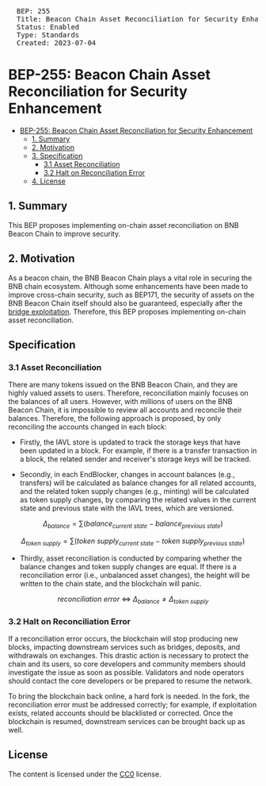 <pre>
  BEP: 255
  Title: Beacon Chain Asset Reconciliation for Security Enhancement
  Status: Enabled
  Type: Standards
  Created: 2023-07-04
</pre>

# BEP-255: Beacon Chain Asset Reconciliation for Security Enhancement

- [BEP-255: Beacon Chain Asset Reconciliation for Security Enhancement](#bep-255-beacon-chain-asset-reconciliation-for-security-enhancement)
    - [1. Summary](#1-summary)
    - [2. Motivation](#2-motivation)
    - [3. Specification](#3-specification)
        - [3.1 Asset Reconciliation](#31-asset-reconciliation)
        - [3.2 Halt on Reconciliation Error](#32-halt-on-reconciliation-error)
    - [4. License](#4-license)

## 1. Summary

This BEP proposes implementing on-chain asset reconciliation on BNB Beacon Chain to improve security.

## 2. Motivation

As a beacon chain, the BNB Beacon Chain plays a vital role in securing the BNB chain ecosystem. Although some
enhancements have been made to improve cross-chain security, such as BEP171, the security of assets on the BNB Beacon
Chain itself should also be guaranteed, especially after
the [bridge exploitation](https://www.nansen.ai/research/bnb-chains-cross-chain-bridge-exploit-explained). Therefore,
this BEP proposes implementing on-chain asset reconciliation.

## Specification

### 3.1 Asset Reconciliation

There are many tokens issued on the BNB Beacon Chain, and they are highly valued assets to users. Therefore,
reconciliation mainly focuses on the balances of all users. However, with millions of users on the BNB Beacon Chain, it
is impossible to review all accounts and reconcile their balances. Therefore, the following approach is proposed, by
only reconciling the accounts changed in each block:

* Firstly, the IAVL store is updated to track the storage keys that have been updated in a block. For example, if there
  is a transfer transaction in a block, the related sender and receiver's storage keys will be tracked.

* Secondly, in each EndBlocker, changes in account balances (e.g., transfers) will be calculated as balance changes for
  all related accounts, and the related token supply changes (e.g., minting) will be calculated as token supply changes,
  by comparing the related values in the current state and previous state with the IAVL trees, which are versioned.

$$ \Delta_{balance} = \sum ( balance_{current\ state} - balance_{previous\ state} ) $$

$$ \Delta_{token\ supply} = \sum ( token\ supply_{current\ state} - token\ supply_{previous\ state} ) $$

* Thirdly, asset reconciliation is conducted by comparing whether the balance changes and token supply changes are
  equal. If there is a reconciliation error (i.e., unbalanced asset changes), the height will be written to the chain
  state, and the blockchain will panic.

$$ reconciliation\ error\ \iff\ \Delta_{balance} \neq \Delta_{token\ supply} $$

### 3.2 Halt on Reconciliation Error

If a reconciliation error occurs, the blockchain will stop producing new blocks, impacting downstream services such as
bridges, deposits, and withdrawals on exchanges. This drastic action is necessary to protect the chain and its users, so
core developers and community members should investigate the issue as soon as possible. Validators and node operators
should contact the core developers or be prepared to resume the network.

To bring the blockchain back online, a hard fork is needed. In the fork, the reconciliation error must be addressed
correctly; for example, if exploitation exists, related accounts should be blacklisted or corrected. Once the blockchain
is resumed, downstream services can be brought back up as well.

## License

The content is licensed under the [CC0](https://creativecommons.org/publicdomain/zero/1.0/) license.
